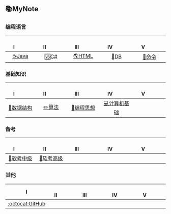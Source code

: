 ## 📚MyNote
 
### 编程语言
|&emsp;&emsp;&ensp;Ⅰ&emsp;&emsp;&ensp;|&emsp;&emsp;&ensp;Ⅱ&emsp;&emsp;&ensp;|&emsp;&emsp;&ensp;Ⅲ&emsp;&emsp;&ensp;|&emsp;&emsp;&ensp;Ⅳ&emsp;&emsp;&ensp;|&emsp;&emsp;&ensp;Ⅴ&emsp;&emsp;&ensp;| 
|:----:|:----:|:----:|:----:|:----:|
|[☕Java️](Interview-Java/Java.md)|[🆚C#](Interview-NET/NET.md)|[🌎HTML](Interview-HTML/HTML.md)|[💾DB](Interview-DB/DB.md)|[🔧命令](Interview-Other/Tool.md) |

### 基础知识
|&emsp;&emsp;&ensp;Ⅰ&emsp;&emsp;&ensp;|&emsp;&emsp;&ensp;Ⅱ&emsp;&emsp;&ensp;|&emsp;&emsp;&ensp;Ⅲ&emsp;&emsp;&ensp;|&emsp;&emsp;&ensp;Ⅳ&emsp;&emsp;&ensp;|&emsp;&emsp;&ensp;Ⅴ&emsp;&emsp;&ensp;| 
|:----:|:----:|:----:|:----:|:----:|
|[📏数据结构](Interview-DSAndA/DS.md)|[✏️算法](Interview-DSAndA/Algorithm.md)|[🎴编程思想](Interview-ComAndThink/Thinking.md)|[💻计算机基础](Interview-ComAndThink/ComputerBasic.md)| |

### 备考
|&emsp;&emsp;&ensp;Ⅰ&emsp;&emsp;&ensp;|&emsp;&emsp;&ensp;Ⅱ&emsp;&emsp;&ensp;|&emsp;&emsp;&ensp;Ⅲ&emsp;&emsp;&ensp;|&emsp;&emsp;&ensp;Ⅳ&emsp;&emsp;&ensp;|&emsp;&emsp;&ensp;Ⅴ&emsp;&emsp;&ensp;|
|:----:|:----:|:----:|:----:|:----:|
|[📃软考中级](Interview-Other/NCRE.md)|[📃软考高级](Interview-Other/NCRE2.md)| | | | 

### 其他
|&emsp;&emsp;&ensp;Ⅰ&emsp;&emsp;&ensp;|&emsp;&emsp;&ensp;Ⅱ&emsp;&emsp;&ensp;|&emsp;&emsp;&ensp;Ⅲ&emsp;&emsp;&ensp;|&emsp;&emsp;&ensp;Ⅳ&emsp;&emsp;&ensp;|&emsp;&emsp;&ensp;Ⅴ&emsp;&emsp;&ensp;|
|:----:|:----:|:----:|:----:|:----:|
|[:octocat:GitHub](Interview-Other/GitHub.md)| | | | | 

